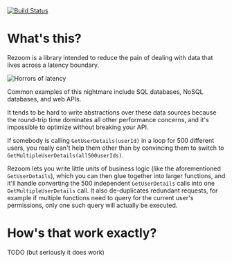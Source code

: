 [![Build Status](https://travis-ci.org/rspeele/Rezoom.svg?branch=master)](https://travis-ci.org/rspeele/Rezoom)

# What's this?

Rezoom is a library intended to reduce the pain of dealing with data that lives across a latency boundary.

![Horrors of latency](https://raw.githubusercontent.com/rspeele/Rezoom/master/Documentation/Resources/Latency.png)

Common examples of this nightmare include SQL databases, NoSQL databases, and web APIs.

It tends to be hard to write abstractions over these data sources because the round-trip time dominates all other
performance concerns, and it's impossible to optimize without breaking your API.

If somebody is calling `GetUserDetails(userId)` in a loop for 500 different users, you really can't help them other
than by convincing them to switch to `GetMultipleUserDetails(all500userIds)`.

Rezoom lets you write little units of business logic (like the aforementioned `GetUserDetails`), which you can then
glue together into larger functions, and it'll handle converting the 500 independent `GetUserDetails` calls into one
`GetMultipleUserDetails` call. It also de-duplicates redundant requests, for example if multiple functions need to query
for the current user's permissions, only one such query will actually be executed.

# How's that work exactly?

TODO (but seriously it does work)